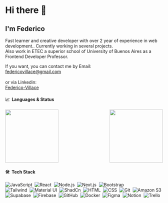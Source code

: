 # Hi there 👋

<!--
**Federico-Villace/Federico-Villace** is a ✨ _special_ ✨ repository because its `README.md` (this file) appears on your GitHub profile.

Here are some ideas to get you started:

- 🔭 I’m currently working on ...
- 🌱 I’m currently learning ...
- 👯 I’m looking to collaborate on ...
- 🤔 I’m looking for help with ...
- 💬 Ask me about ...
- 📫 How to reach me: ...
- 😄 Pronouns: ...
- ⚡ Fun fact: ...
-->
## I'm Federico

Fast learner and creative developer with over 2 year of experience in web development.. Currently working in several projects.
<br />
  Also work in ETEC a superior school of University of Buenos Aires as a Frontend Developer Professor.


If you want, you can contact me by Email:</br> <a href="mailto:federicovillace@gmail.com">federicovillace@gmail.com</a> <br></br>or via Linkedin: </br><a href="https://www.linkedin.com/in/federico-villace/">Federico-Villace</a>


#### 📈 &nbsp;Languages & Status 
<p>
<img height="170px" src="https://github-readme-stats-sigma-five.vercel.app/api/top-langs/?username=Federico-Villace&exclude_repo=,free-for-dev&layout=compact&langs_count=6&theme=radical">
  
  <img height="170px" align="right" src="https://github-readme-stats-sigma-five.vercel.app/api?username=Federico-Villace&sshow_icons=true&theme=radical&count_private=true">
</p>


 

#### 🛠 &nbsp;Tech Stack
![JavaScript](https://img.shields.io/badge/-JavaScript-05122A?style=flat&logo=javascript)&nbsp;
![React](https://img.shields.io/badge/-React-05122A?style=flat&logo=react)&nbsp;
![Node.js](https://img.shields.io/badge/-Node.js-05122A?style=flat&logo=node.js)&nbsp;
![Next.js](https://img.shields.io/badge/-NextJs-05122A?style=flat&logo=Next.Js)&nbsp;
![Bootstrap](https://img.shields.io/badge/-Bootstrap-05122A?style=flat&logo=bootstrap&logoColor=563D7C)\
![Tailwind](https://img.shields.io/badge/-Tailwind%20CSS-38B2AC?style=flat&logo=tailwind-css&logoColor=white)&nbsp;
![Material UI](https://img.shields.io/badge/-Material%20UI-0081CB?style=flat&logo=mui&logoColor=white)&nbsp;
![ShadCn](https://img.shields.io/badge/-ShadCn-121212?style=flat&logo=shadcn&logoColor=white)&nbsp;
![HTML](https://img.shields.io/badge/-HTML-05122A?style=flat&logo=HTML5)&nbsp;
![CSS](https://img.shields.io/badge/-CSS-05122A?style=flat&logo=CSS3&logoColor=1572B6)&nbsp;
![Git](https://img.shields.io/badge/-Git-05122A?style=flat&logo=git)&nbsp;
![Amazon S3](https://img.shields.io/badge/-Amazon%20S3-569A31?style=flat&logo=amazon-s3&logoColor=white)&nbsp;
![Supabase](https://img.shields.io/badge/-Supabase-3ECF8E?style=flat&logo=supabase&logoColor=white)&nbsp;
![Firebase](https://img.shields.io/badge/-Firebase-FFCA28?style=flat&logo=firebase&logoColor=white)&nbsp;
![GitHub](https://img.shields.io/badge/-GitHub-05122A?style=flat&logo=github)&nbsp;
![Docker](https://img.shields.io/badge/-Docker-2496ED?style=flat&logo=docker&logoColor=white)&nbsp;
![Figma](https://img.shields.io/badge/-Figma-F24E1E?style=flat&logo=figma&logoColor=white)&nbsp;
![Notion](https://img.shields.io/badge/-Notion-000000?style=flat&logo=notion&logoColor=white)&nbsp;
![Trello](https://img.shields.io/badge/-Trello-0052CC?style=flat&logo=trello&logoColor=white)&nbsp;


  






